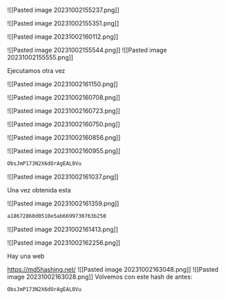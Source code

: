 

![[Pasted image 20231002155237.png]]

![[Pasted image 20231002155351.png]]

![[Pasted image 20231002160112.png]]

![[Pasted image 20231002155544.png]]
![[Pasted image 20231002155555.png]]

Ejecutamos otra vez

![[Pasted image 20231002161150.png]]


![[Pasted image 20231002160708.png]]

![[Pasted image 20231002160723.png]]

![[Pasted image 20231002160750.png]]

![[Pasted image 20231002160856.png]]

![[Pasted image 20231002160955.png]]

```bash
ObsJmP173N2X6dOrAgEAL0Vu
```
![[Pasted image 20231002161037.png]]

Una vez obtenida esta

![[Pasted image 20231002161359.png]]

```bash
a18672860d0510e5ab6699730763b250
```
![[Pasted image 20231002161413.png]]

![[Pasted image 20231002162256.png]]

Hay una web

https://md5hashing.net/
![[Pasted image 20231002163048.png]]
![[Pasted image 20231002163028.png]]
Volvemos con este hash de antes:
```bash
ObsJmP173N2X6dOrAgEAL0Vu
```
